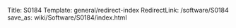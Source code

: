 Title: S0184
Template: general/redirect-index
RedirectLink: /software/S0184
save_as: wiki/Software/S0184/index.html